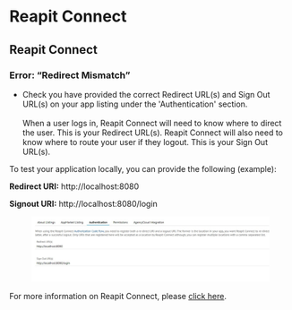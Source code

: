 # Reapit Connect

## **Reapit Connect**

### **Error: “Redirect Mismatch”**

* Check you have provided the correct Redirect URL(s) and Sign Out URL(s) on your app listing under the 'Authentication' section. \
  \
  When a user logs in, Reapit Connect will need to know where to direct the user. This is your Redirect URL(s). Reapit Connect will also need to know where to route your user if they logout. This is your Sign Out URL(s).

To test your application locally, you can provide the following (example):

**Redirect URI:** http://localhost:8080

**Signout URI:** http://localhost:8080/login

<figure><img src="../.gitbook/assets/RC Auth.jpg" alt=""><figcaption></figcaption></figure>

For more information on Reapit Connect, please [click here](https://foundations-documentation.reapit.cloud/api/reapit-connect).&#x20;
